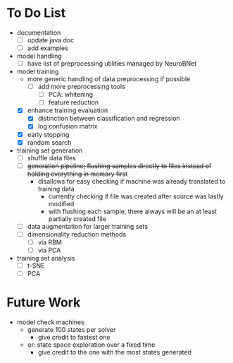 # To Do List
- documentation
    - [ ] update java doc
    - [ ] add examples
- model handling
    - [ ] have list of preprocessing utilities managed by NeuroBNet
- model training
    - more generic handling of data preprocessing if possible
        - [ ] add more preprocessing tools
            - [ ] PCA: whitening
            - [ ] feature reduction
    - [x] enhance training evaluation
        - [x] distinction between classification and regression
        - [x] log confusion matrix
    - [x] early stopping
    - [x] random search
- training set generation
    - [ ] shuffle data files
    - [ ] ~~generation pipeline; flushing samples directly to files instead of 
        holding everything in memory first~~
        - disallows for easy checking if machine was already translated to
          training data
            - currently checking if file was created after source was lastly
              modified
            - with flushing each sample, there always will be an at least
              partially created file
    - [ ] data augmentation for larger training sets
    - [ ] dimensionality reduction methods
        - [ ] via RBM
        - [ ] via PCA
- training set analysis
    - [ ] t-SNE
    - [ ] PCA

# Future Work
- model check machines
    - generate 100 states per solver
        - give credit to fastest one
    - or: state space exploration over a fixed time
        - give credit to the one with the most states generated
